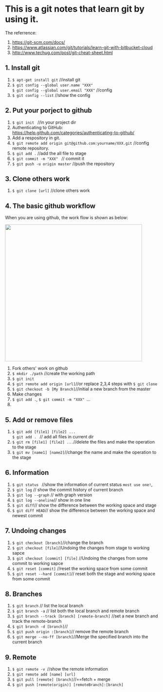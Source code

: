 #	This is a git notes that learn git by using it.
The referrence:
1. https://git-scm.com/docs/
2. https://www.atlassian.com/git/tutorials/learn-git-with-bitbucket-cloud
3. http://www.techug.com/post/git-cheat-sheet.html

## 1. Install git
1. ```$ apt-get install git``` 	//install git
2. ```$ git config --global user.name "XXX"```<br/>
 ```$ git config --global user.email "XXX"``` 	//config
3. ```$ git config --list```  //show the config

## 2. Put your porject to github
1. ```$ git init ``` 	//in your project dir 
2. Authenticating to GitHub: https://help.github.com/categories/authenticating-to-github/
3. Add a respository in git.
4. ```$ git remote add origin git@github.com:yourname/XXX.git```	//config remote repository. 
5. ```$ git add .``` 	//add the all file to stage
6. ```$ git commit -m "XXX" ``` 	// commit it
7. ```$ git push -u origin master``` 	//push the repository

## 3. Clone others work
1. ```$ git clone [url]```	//clone others work 

## 4. The basic github workflow 
When you are using github, the work flow is shown as below:

<img src="./bg2015080501.png" width="450"/>

1. Fork others' work on github
2. ```$ mkdir ./path``` //create the working path
3. ```$ git init``` 
4. ```$ git remote add origin [url]```//or replace 2,3,4 steps with ```$ git clone```
5. ```$ git checkout -b [My Branch]```//initial a new branch from the master
6. Make changes
7. ```$ git add .```, ```$ git commit -m "XXX" ```...
8. 

## 5. Add or remove files
1. ```$ git add [file1] [file2] ...```<br/>
 ```$ git add . ``` 	   // add all files in current dir
2. ```$ git rm [file1] [file2] ...```//delete the files and make the operation to the stage
3. ```$ git mv [name1] [name2]```//change the name and make the operation to the stage

## 6. Information
1. ```$ git status ``` //show the information of current status `most use one!`, 
2. ```$ git log``` // show the commit history of current branch
3. ```$ git log --graph``` // with graph version
4. ```$ git log --oneline```// show in one line
5. ```$ git diff```// show the difference between the working space and stage
6. ```$ git diff HEAD```// show the difference between the working space and newest commit 

## 7. Undoing changes
1. ```$ git checkout [branch]```//change the branch
2.  ```$ git checkout [file]```//Undoing the changes from stage to working sapce
3.  ```$ git checkout [commit] [file]``` //Undoing the changes from some commit to working sapce
4.  ```$ git reset [commit]``` //reset the working space from some commit
5.  ```$ git reset --hard [commit]```// reset both the stage and working space from some commit 

## 8. Branches
1. ```$ git branch``` // list the local branch
2. ```$ git branch -a``` // list both the local branch and remote branch
3. ```$ git branch --track [branch] [remote-branch]``` //set a new branch and track the remote-branch
4. ```$ git branch -d [branch]```// 
5. ```$ git push origin :[branch]```// remove the remote branch
6. ```$ git merge --no-ff [branch]```//Merge the specified branch into the current branch

## 9. Remote

1. ```$ git remote -v ```//show the remote information
2. ```$ git remote add [name] [url]```
3. ```$ git pull [remote] [branch]```//==fetch + merge
4. ```$ git push [remote(origin)] [remoteBranch]:[branch]```

 

